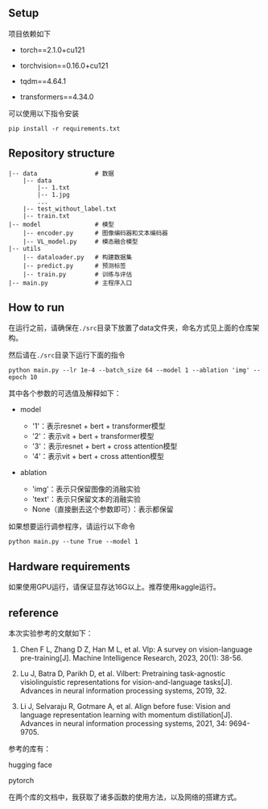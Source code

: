 ## Setup

项目依赖如下

- torch==2.1.0+cu121

- torchvision==0.16.0+cu121

- tqdm==4.64.1

- transformers==4.34.0

可以使用以下指令安装

```
pip install -r requirements.txt
```

## Repository structure

```
|-- data				# 数据
	|-- data
		|-- 1.txt
		|-- 1.jpg
		...
	|-- test_without_label.txt
	|-- train.txt
|-- model 				# 模型
	|-- encoder.py		# 图像编码器和文本编码器
	|-- VL_model.py 	# 模态融合模型
|-- utils 
    |-- dataloader.py	# 构建数据集
    |-- predict.py		# 预测标签
    |-- train.py		# 训练与评估
|-- main.py				# 主程序入口
```

## How to run

在运行之前，请确保在`./src`目录下放置了data文件夹，命名方式见上面的仓库架构。

然后请在`./src`目录下运行下面的指令

```
python main.py --lr 1e-4 --batch_size 64 --model 1 --ablation 'img' --epoch 10
```

其中各个参数的可选值及解释如下：

- model
  - '1'：表示resnet + bert + transformer模型
  - '2'：表示vit + bert + transformer模型
  - '3'：表示resnet + bert + cross attention模型
  - '4'：表示vit + bert + cross attention模型

- ablation
  - 'img'：表示只保留图像的消融实验
  - 'text'：表示只保留文本的消融实验
  - None（直接删去这个参数即可）：表示都保留

如果想要运行调参程序，请运行以下命令

```
python main.py --tune True --model 1
```

## Hardware requirements

如果使用GPU运行，请保证显存达16G以上。推荐使用kaggle运行。

## reference

本次实验参考的文献如下：

1. Chen F L, Zhang D Z, Han M L, et al. Vlp: A survey on vision-language pre-training[J]. Machine Intelligence Research, 2023, 20(1): 38-56.

2. Lu J, Batra D, Parikh D, et al. Vilbert: Pretraining task-agnostic visiolinguistic representations for vision-and-language tasks[J]. Advances in neural information processing systems, 2019, 32.

3. Li J, Selvaraju R, Gotmare A, et al. Align before fuse: Vision and language representation learning with momentum distillation[J]. Advances in neural information processing systems, 2021, 34: 9694-9705.

参考的库有：

hugging face

pytorch

在两个库的文档中，我获取了诸多函数的使用方法，以及网络的搭建方式。